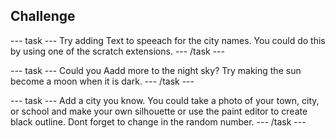 ## Challenge

--- task ---
Try adding Text to speeach for the city names. You could do this by using one of the scratch extensions.
--- /task ---

--- task ---
Could you Aadd more to the night sky? Try making the sun become a moon when it is dark.
--- /task ---

--- task ---
Add a city you know. You could take a photo of your town, city, or school and make your own silhouette or use the paint editor to create black outline. Dont forget to change in the random number.
--- /task ---


